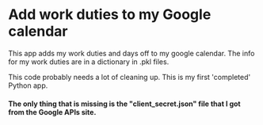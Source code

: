# Add work duties to my Google calendar

This app adds my work duties and days off to my google calendar.
The info for my work duties are in a dictionary in .pkl files.

This code probably needs a lot of cleaning up. This is my first 'completed' Python app.

#### The only thing that is missing is the "client_secret.json" file that I got from the Google APIs site.
